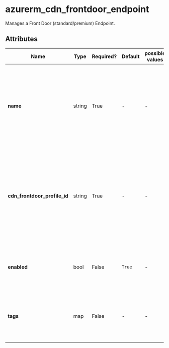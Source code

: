 # azurerm_cdn_frontdoor_endpoint

Manages a Front Door (standard/premium) Endpoint.

## Attributes

| Name | Type | Required? | Default  | possible values | Description |
| ---- | ---- | --------- | -------- | ----------- | ----------- |
| **name** | string | True | -  |  -  | The name which should be used for this Front Door Endpoint. Changing this forces a new Front Door Endpoint to be created. | 
| **cdn_frontdoor_profile_id** | string | True | -  |  -  | The ID of the Front Door Profile within which this Front Door Endpoint should exist. Changing this forces a new Front Door Endpoint to be created. | 
| **enabled** | bool | False | `True`  |  -  | Specifies if this Front Door Endpoint is enabled? Defaults to `true`. | 
| **tags** | map | False | -  |  -  | Specifies a mapping of tags which should be assigned to the Front Door Endpoint. | 


